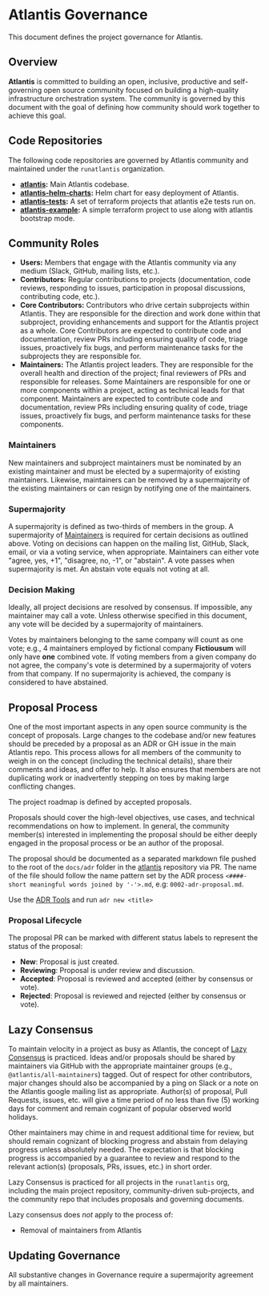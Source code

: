 # Atlantis Governance

This document defines the project governance for Atlantis.

## Overview

**Atlantis** is committed to building an open, inclusive, productive and self-governing open source
community focused on building a high-quality infrastructure orchestration system. The
community is governed by this document with the goal of defining how community
should work together to achieve this goal.

## Code Repositories

The following code repositories are governed by Atlantis community and
maintained under the `runatlantis` organization.

* **[atlantis](https://github.com/runatlantis/atlantis):** Main Atlantis codebase.
* **[atlantis-helm-charts](https://github.com/runatlantis/helm-charts):** Helm chart for easy deployment of Atlantis.
* **[atlantis-tests](https://github.com/runatlantis/atlantis-tests):** A set of terraform projects that atlantis e2e tests run on.
* **[atlantis-example](https://github.com/runatlantis/atlantis-example):** A simple terraform project to use along with atlantis bootstrap mode.

## Community Roles

* **Users:** Members that engage with the Atlantis community via any medium (Slack, GitHub, mailing lists, etc.).
* **Contributors:** Regular contributions to projects (documentation, code reviews, responding to issues, participation in proposal discussions, contributing code, etc.). 
* **Core Contributors:** Contributors who drive certain subprojects within Atlantis. They are responsible for the direction and work done within that subproject, providing enhancements and support for the Atlantis project as a whole. Core Contributors are expected to contribute code and documentation, review PRs including ensuring quality of code, triage issues, proactively fix bugs, and perform maintenance tasks for the subprojects they are responsible for.
* **Maintainers:** The Atlantis project leaders. They are responsible for the overall health and direction of the project; final reviewers of PRs and responsible for releases. Some Maintainers are responsible for one or more components within a project, acting as technical leads for that component. Maintainers are expected to contribute code and documentation, review PRs including ensuring quality of code, triage issues, proactively fix bugs, and perform maintenance tasks for these components.

### Maintainers

New maintainers and subproject maintainers must be nominated by an existing maintainer and must be elected by a supermajority of existing maintainers. Likewise, maintainers can be removed by a supermajority of the existing maintainers or can resign by notifying one of the maintainers.

### Supermajority

A supermajority is defined as two-thirds of members in the group.
A supermajority of [Maintainers](#maintainers) is required for certain
decisions as outlined above. Voting on decisions can happen on the mailing list, GitHub, Slack, email, or via a voting service, when appropriate. Maintainers can either vote "agree, yes, +1", "disagree, no, -1", or "abstain". A vote passes when supermajority is met. An abstain vote equals not voting at all.

### Decision Making

Ideally, all project decisions are resolved by consensus. If impossible, any
maintainer may call a vote. Unless otherwise specified in this document, any
vote will be decided by a supermajority of maintainers.

Votes by maintainers belonging to the same company
will count as one vote; e.g., 4 maintainers employed by fictional company **Fictiousum** will
only have **one** combined vote. If voting members from a given company do not
agree, the company's vote is determined by a supermajority of voters from that
company. If no supermajority is achieved, the company is considered to have
abstained.

## Proposal Process

One of the most important aspects in any open source community is the concept
of proposals. Large changes to the codebase and/or new features should be
preceded by a proposal as an ADR or GH issue in the main Atlantis repo. This process allows for all
members of the community to weigh in on the concept (including the technical
details), share their comments and ideas, and offer to help. It also ensures
that members are not duplicating work or inadvertently stepping on toes by
making large conflicting changes.

The project roadmap is defined by accepted proposals.

Proposals should cover the high-level objectives, use cases, and technical
recommendations on how to implement. In general, the community member(s)
interested in implementing the proposal should be either deeply engaged in the
proposal process or be an author of the proposal.

The proposal should be documented as a separated markdown file pushed to the root of the 
`docs/adr` folder in the [atlantis](https://github.com/runatlantis/atlantis)
repository via PR. The name of the file should follow the name pattern set by the ADR process `<####-short
meaningful words joined by '-'>.md`, e.g:
`0002-adr-proposal.md`.

Use the [ADR Tools](https://github.com/npryce/adr-tools) and run `adr new <title>`

### Proposal Lifecycle

The proposal PR can be marked with different status labels to represent the
status of the proposal:

* **New**: Proposal is just created.
* **Reviewing**: Proposal is under review and discussion.
* **Accepted**: Proposal is reviewed and accepted (either by consensus or vote).
* **Rejected**: Proposal is reviewed and rejected (either by consensus or vote).

## Lazy Consensus

To maintain velocity in a project as busy as Atlantis, the concept of [Lazy
Consensus](http://en.osswiki.info/concepts/lazy_consensus) is practiced. Ideas
and/or proposals should be shared by maintainers via
GitHub with the appropriate maintainer groups (e.g.,
`@atlantis/all-maintainers`) tagged. Out of respect for other contributors,
major changes should also be accompanied by a ping on Slack or a note on the
Atlantis google mailing list as appropriate. Author(s) of proposal, Pull Requests,
issues, etc.  will give a time period of no less than five (5) working days for
comment and remain cognizant of popular observed world holidays.

Other maintainers may chime in and request additional time for review, but
should remain cognizant of blocking progress and abstain from delaying
progress unless absolutely needed. The expectation is that blocking progress
is accompanied by a guarantee to review and respond to the relevant action(s)
(proposals, PRs, issues, etc.) in short order.

Lazy Consensus is practiced for all projects in the `runatlantis` org, including
the main project repository, community-driven sub-projects, and the community
repo that includes proposals and governing documents.

Lazy consensus does _not_ apply to the process of:

* Removal of maintainers from Atlantis

## Updating Governance

All substantive changes in Governance require a supermajority agreement by all maintainers.
